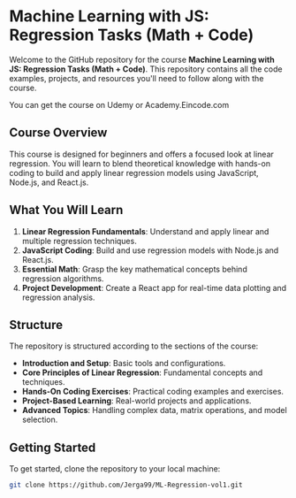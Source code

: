 # Machine Learning with JS: Regression Tasks (Math + Code)

Welcome to the GitHub repository for the course **Machine Learning with JS: Regression Tasks (Math + Code)**. This repository contains all the code examples, projects, and resources you'll need to follow along with the course.

You can get the course on Udemy or Academy.Eincode.com

## Course Overview

This course is designed for beginners and offers a focused look at linear regression. You will learn to blend theoretical knowledge with hands-on coding to build and apply linear regression models using JavaScript, Node.js, and React.js.

## What You Will Learn

1. **Linear Regression Fundamentals**: Understand and apply linear and multiple regression techniques.
2. **JavaScript Coding**: Build and use regression models with Node.js and React.js.
3. **Essential Math**: Grasp the key mathematical concepts behind regression algorithms.
4. **Project Development**: Create a React app for real-time data plotting and regression analysis.

## Structure

The repository is structured according to the sections of the course:

- **Introduction and Setup**: Basic tools and configurations.
- **Core Principles of Linear Regression**: Fundamental concepts and techniques.
- **Hands-On Coding Exercises**: Practical coding examples and exercises.
- **Project-Based Learning**: Real-world projects and applications.
- **Advanced Topics**: Handling complex data, matrix operations, and model selection.

## Getting Started

To get started, clone the repository to your local machine:

```bash
git clone https://github.com/Jerga99/ML-Regression-vol1.git
